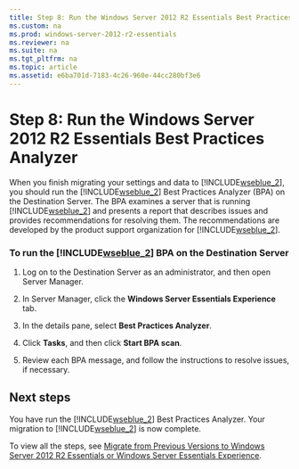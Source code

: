 ```yaml
---
title: Step 8: Run the Windows Server 2012 R2 Essentials Best Practices Analyzer
ms.custom: na
ms.prod: windows-server-2012-r2-essentials
ms.reviewer: na
ms.suite: na
ms.tgt_pltfrm: na
ms.topic: article
ms.assetid: e6ba701d-7183-4c26-960e-44cc280bf3e6
---
```

# Step 8: Run the Windows Server 2012 R2 Essentials Best Practices Analyzer
When you finish migrating your settings and data to [!INCLUDE[wseblue_2](../Token/wseblue_2_md.md)], you should run the [!INCLUDE[wseblue_2](../Token/wseblue_2_md.md)] Best Practices Analyzer \(BPA\) on the Destination Server. The BPA examines a server that is running [!INCLUDE[wseblue_2](../Token/wseblue_2_md.md)] and presents a report that describes issues and provides recommendations for resolving them. The recommendations are developed by the product support organization for [!INCLUDE[wseblue_2](../Token/wseblue_2_md.md)].  
  
### To run the [!INCLUDE[wseblue_2](../Token/wseblue_2_md.md)] BPA on the Destination Server  
  
1.  Log on to the Destination Server as an administrator, and then open Server Manager.  
  
2.  In Server Manager, click the **Windows Server Essentials Experience** tab.  
  
3.  In the details pane, select **Best Practices Analyzer**.  
  
4.  Click **Tasks**, and then click **Start BPA scan**.  
  
5.  Review each BPA message, and follow the instructions to resolve issues, if necessary.  
  
## Next steps  
You have run the [!INCLUDE[wseblue_2](../Token/wseblue_2_md.md)] Best Practices Analyzer. Your migration to [!INCLUDE[wseblue_2](../Token/wseblue_2_md.md)] is now complete.  
  
To view all the steps, see [Migrate from Previous Versions to Windows Server 2012 R2 Essentials or Windows Server Essentials Experience](../Topic/Migrate-from-Previous-Versions-to-Windows-Server-2012-R2-Essentials-or-Windows-Server-Essentials-Experience.md).  
  
